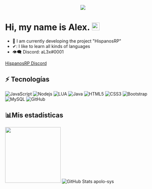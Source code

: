 <p align="center">   
  <img src="https://profile-counter.glitch.me/apolo.sys/count.svg" />  
</p>

# Hi, my name is Alex. <img src="https://media.giphy.com/media/hvRJCLFzcasrR4ia7z/giphy.gif" width="25px">


- 💠 I am currently developing the project "HispanosRP"
- ✔: I like to learn all kinds of languages
- 👁‍🗨 Discord: aL3x#0001

[HispanosRP Discord](https://discord.gg/y6qaWgEAzp)



## :zap: Tecnologías

![JavaScript](https://img.shields.io/badge/-JavaScript-black?style=flat-square&logo=javascript)
![Nodejs](https://img.shields.io/badge/-Nodejs-black?style=flat-square&logo=Node.js)
![LUA](https://img.shields.io/badge/-Lua-blue?style=flat-square&logo=lua)
![Java](https://img.shields.io/badge/-Java-yellow?style=flat-square&logo=java)
![HTML5](https://img.shields.io/badge/-HTML5-E34F26?style=flat-square&logo=html5&logoColor=white)
![CSS3](https://img.shields.io/badge/-CSS3-1572B6?style=flat-square&logo=css3)
![Bootstrap](https://img.shields.io/badge/-Bootstrap-563D7C?style=flat-square&logo=bootstrap)
![MySQL](https://img.shields.io/badge/-MySQL-black?style=flat-square&logo=mysql)
![GitHub](https://img.shields.io/badge/-GitHub-181717?style=flat-square&logo=github)

## 📊Mis estadísticas


<p>  
 
<img height="180em" src="https://github-readme-stats.vercel.app/api/top-langs/?username=apolo-sys&exclude_repo=KNN-Image-Classification&show_icons=true&hide_border=true&layout=compact&langs_count=8"/>  

<img align="center" alt="GitHub Stats apolo-sys" src="https://github-readme-stats.vercel.app/api/wakatime?username=apolosys&custom_title=Actividad%20de%20Apolo%20 (7 dias)"/>

</p>



